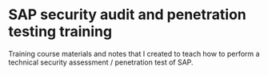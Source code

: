 # SAP security audit and penetration testing training

Training course materials and notes that I created to teach how to perform a technical security assessment / penetration test of SAP.
